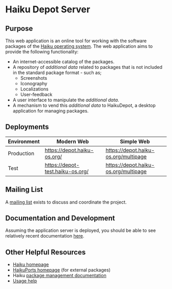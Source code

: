 # Haiku Depot Server

## Purpose

This web application is an online tool for working with the software packages of the [Haiku operating system](https://www.haiku-os.org/).  The web application aims to provide the following functionality:

* An internet-accessible catalog of the packages.
* A repository of _additional data_ related to packages that is not included in the standard package format - such as;
  * Screenshots
  * Iconography
  * Localizations
  * User-feedback
* A user interface to manipulate the _additional data_.
* A mechanism to vend this _additional data_ to HaikuDepot, a desktop application for managing packages.

## Deployments

| Environment | Modern Web | Simple Web |
| --- | --- | --- |
| Production | https://depot.haiku-os.org/ | https://depot.haiku-os.org/multipage |
| Test | https://depot-test.haiku-os.org/ | https://depot.haiku-os.org/multipage |

## Mailing List

A [mailing list](http://www.freelists.org/list/haiku-depot-web) exists to discuss and coordinate the project.

## Documentation and Development

Assuming the application server is deployed, you should be able to see relatively recent documentation
[here](http://depot.haiku-os.org/docs/index.html).

## Other Helpful Resources

* [Haiku homepage](http://www.haiku-os.org/)
* [HaikuPorts homepage](http://bb.haikuports.org/haikuports/wiki/Home) (for external packages)
* Haiku [package management documentation](http://dev.haiku-os.org/wiki/PackageManagement)
* [Usage help](https://dev.haiku-os.org/wiki/PackageManagement/HaikuDepotServer)
